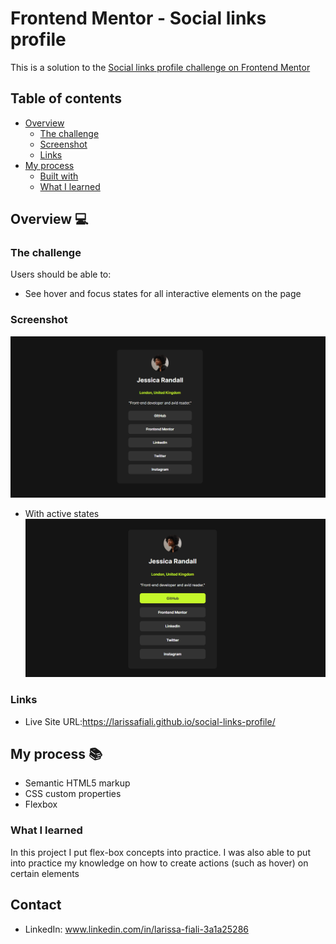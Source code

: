 # Frontend Mentor - Social links profile

This is a solution to the [Social links profile challenge on Frontend Mentor](https://www.frontendmentor.io/challenges/social-links-profile-UG32l9m6dQ)



## Table of contents

- [Overview](#overview)
  - [The challenge](#the-challenge)
  - [Screenshot](#screenshot)
  - [Links](#links)
- [My process](#my-process)
  - [Built with](#built-with)
  - [What I learned](#what-i-learned)
 
 ## Overview 💻

### The challenge

Users should be able to:

- See hover and focus states for all interactive elements on the page

### Screenshot
![Alt text](image.png)
- With active states
![Alt text](image-2.png)

### Links


- Live Site URL:https://larissafiali.github.io/social-links-profile/

## My process 📚

- Semantic HTML5 markup
- CSS custom properties
- Flexbox

### What I learned
In this project I put flex-box concepts into practice. I was also able to put into practice my knowledge on how to create actions (such as hover) on certain elements

## Contact 
- LinkedIn: www.linkedin.com/in/larissa-fiali-3a1a25286
